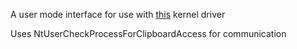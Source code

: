 A user mode interface for use with [this](https://github.com/w451/EchoDisabler) kernel driver

Uses NtUserCheckProcessForClipboardAccess for communication

